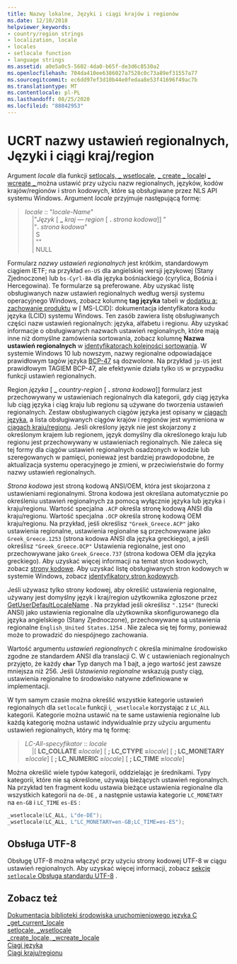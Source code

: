 ```yaml
---
title: Nazwy lokalne, Języki i ciągi krajów i regionów
ms.date: 12/10/2018
helpviewer_keywords:
- country/region strings
- localization, locale
- locales
- setlocale function
- language strings
ms.assetid: a0e5a0c5-5602-4da0-b65f-de3d6c8530a2
ms.openlocfilehash: 704da410ee6386027a7528c0c73a89ef31557a77
ms.sourcegitcommit: ec6dd97ef3d10b44e0fedaa8e53f41696f49ac7b
ms.translationtype: MT
ms.contentlocale: pl-PL
ms.lasthandoff: 08/25/2020
ms.locfileid: "88842953"
---
```

# <a name="ucrt-locale-names-languages-and-countryregion-strings"></a>UCRT nazwy ustawień regionalnych, Języki i ciągi kraj/region

Argument *locale* dla funkcji [setlocals, \_ wsetlocale](../c-runtime-library/reference/setlocale-wsetlocale.md), [ \_ create \_ locale](../c-runtime-library/reference/create-locale-wcreate-locale.md)i [ \_ wcreate \_ ](../c-runtime-library/reference/create-locale-wcreate-locale.md) można ustawić przy użyciu nazw regionalnych, języków, kodów krajów/regionów i stron kodowych, które są obsługiwane przez NLS API systemu Windows. Argument *locale* przyjmuje następującą formę:

> *locale* :: "*locale-Name*"<br/>
&nbsp;&nbsp;&nbsp;&nbsp;\|"*Język* \[ **\_** _kraj — region_ \[ __.__ *strona kodowa*]] "<br/>
&nbsp;&nbsp;&nbsp;&nbsp;\|"__.__ *strona kodowa*"<br/>
&nbsp;&nbsp;&nbsp;&nbsp;\| S<br/>
&nbsp;&nbsp;&nbsp;&nbsp;\| ""<br/>
&nbsp;&nbsp;&nbsp;&nbsp;\| NULL

Formularz *nazwy ustawień regionalnych* jest krótkim, standardowym ciągiem IETF; na przykład `en-US` dla angielskiej wersji językowej (Stany Zjednoczone) lub `bs-Cyrl-BA` dla języka bośniackiego (cyrylica, Bośnia i Hercegowina). Te formularze są preferowane. Aby uzyskać listę obsługiwanych nazw ustawień regionalnych według wersji systemu operacyjnego Windows, zobacz kolumnę **tag języka** tabeli w [dodatku a: zachowanie produktu](/openspecs/windows_protocols/ms-lcid/a9eac961-e77d-41a6-90a5-ce1a8b0cdb9c) w \[ MS-LCID]: dokumentacja identyfikatora kodu języka (LCID) systemu Windows. Ten zasób zawiera listę obsługiwanych części nazw ustawień regionalnych: języka, alfabetu i regionu. Aby uzyskać informacje o obsługiwanych nazwach ustawień regionalnych, które mają inne niż domyślne zamówienia sortowania, zobacz kolumnę **Nazwa ustawień regionalnych** w [identyfikatorach kolejności sortowania](/windows/win32/Intl/sort-order-identifiers). W systemie Windows 10 lub nowszym, nazwy regionalne odpowiadające prawidłowym tagów języka [BCP-47](https://tools.ietf.org/html/bcp47) są dozwolone. Na przykład `jp-US` jest prawidłowym TAGIEM BCP-47, ale efektywnie działa tylko `US` w przypadku funkcji ustawień regionalnych.

Region *języka* \[ **\_** _country-region_ \[ __.__ *strona kodowa*]] formularz jest przechowywany w ustawieniach regionalnych dla kategorii, gdy ciąg języka lub ciąg języka i ciąg kraju lub regionu są używane do tworzenia ustawień regionalnych. Zestaw obsługiwanych ciągów języka jest opisany w [ciągach języka](../c-runtime-library/language-strings.md), a lista obsługiwanych ciągów krajów i regionów jest wymieniona w [ciągach kraju/regionu](../c-runtime-library/country-region-strings.md). Jeśli określony język nie jest skojarzony z określonym krajem lub regionem, język domyślny dla określonego kraju lub regionu jest przechowywany w ustawieniach regionalnych. Nie zaleca się tej formy dla ciągów ustawień regionalnych osadzonych w kodzie lub szeregowanych w pamięci, ponieważ jest bardziej prawdopodobne, że aktualizacja systemu operacyjnego je zmieni, w przeciwieństwie do formy nazwy ustawień regionalnych.

*Strona kodowa* jest stroną kodową ANSI/OEM, która jest skojarzona z ustawieniami regionalnymi. Strona kodowa jest określana automatycznie po określeniu ustawień regionalnych za pomocą wyłącznie języka lub języka i kraju/regionu. Wartość specjalna `.ACP` określa stronę kodową ANSI dla kraju/regionu. Wartość specjalna `.OCP` określa stronę kodową OEM kraju/regionu. Na przykład, jeśli określisz `"Greek_Greece.ACP"` jako ustawienia regionalne, ustawienia regionalne są przechowywane jako `Greek_Greece.1253` (strona kodowa ANSI dla języka greckiego), a jeśli określisz `"Greek_Greece.OCP"` Ustawienia regionalne, jest ono przechowywane jako `Greek_Greece.737` (strona kodowa OEM dla języka greckiego). Aby uzyskać więcej informacji na temat stron kodowych, zobacz [strony kodowe](../c-runtime-library/code-pages.md). Aby uzyskać listę obsługiwanych stron kodowych w systemie Windows, zobacz [identyfikatory stron kodowych](/windows/win32/Intl/code-page-identifiers).

Jeśli używasz tylko strony kodowej, aby określić ustawienia regionalne, używany jest domyślny język i kraj/region użytkownika zgłoszone przez [GetUserDefaultLocaleName](/windows/win32/api/winnls/nf-winnls-getuserdefaultlocalename) . Na przykład jeśli określisz `".1254"` (turecki ANSI) jako ustawienia regionalne dla użytkownika skonfigurowanego dla języka angielskiego (Stany Zjednoczone), przechowywane są ustawienia regionalne `English_United States.1254` . Nie zaleca się tej formy, ponieważ może to prowadzić do niespójnego zachowania.

Wartość argumentu *ustawień regionalnych* `C` określa minimalne środowisko zgodne ze standardem ANSI dla translacji C. W `C` ustawieniach regionalnych przyjęto, że każdy **`char`** Typ danych ma 1 bajt, a jego wartość jest zawsze mniejsza niż 256. Jeśli *Ustawienia regionalne* wskazują pusty ciąg, ustawienia regionalne to środowisko natywne zdefiniowane w implementacji.

W tym samym czasie można określić wszystkie kategorie ustawień regionalnych dla `setlocale` funkcji i, `_wsetlocale` korzystając z `LC_ALL` kategorii. Kategorie można ustawić na te same ustawienia regionalne lub każdą kategorię można ustawić indywidualnie przy użyciu argumentu ustawień regionalnych, który ma tę formę:

> *LC-All-specyfikator* :: *locale*<br/>
&nbsp;&nbsp;&nbsp;&nbsp;\|\[ **LC_COLLATE =**_locale_] \[ **; LC_CTYPE =**_locale_] \[ **; LC_MONETARY =**_locale_] \[ **; LC_NUMERIC =**_locale_] \[ **; LC_TIME =**_locale_]

Można określić wiele typów kategorii, oddzielając je średnikami. Typy kategorii, które nie są określone, używają bieżących ustawień regionalnych. Na przykład ten fragment kodu ustawia bieżące ustawienia regionalne dla wszystkich kategorii na `de-DE` , a następnie ustawia kategorie `LC_MONETARY` na `en-GB` i `LC_TIME` `es-ES` :

```C
_wsetlocale(LC_ALL, L"de-DE");
_wsetlocale(LC_ALL, L"LC_MONETARY=en-GB;LC_TIME=es-ES");
```


## <a name="utf-8-support"></a>Obsługa UTF-8

Obsługę UTF-8 można włączyć przy użyciu strony kodowej UTF-8 w ciągu ustawień regionalnych. Aby uzyskać więcej informacji, zobacz [sekcję `setlocale` Obsługa standardu UTF-8](../c-runtime-library/reference/setlocale-wsetlocale.md#utf-8-support) .


## <a name="see-also"></a>Zobacz też

[Dokumentacja biblioteki środowiska uruchomieniowego języka C](../c-runtime-library/c-run-time-library-reference.md)<br/>
[_get_current_locale](../c-runtime-library/reference/get-current-locale.md)<br/>
[setlocale, _wsetlocale](../c-runtime-library/reference/setlocale-wsetlocale.md)<br/>
[_create_locale, _wcreate_locale](../c-runtime-library/reference/create-locale-wcreate-locale.md)<br/>
[Ciągi języka](../c-runtime-library/language-strings.md)<br/>
[Ciągi kraju/regionu](../c-runtime-library/country-region-strings.md)

